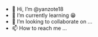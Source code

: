 - 👋 Hi, I’m @yanzote18
- 🌱 I’m currently learning 😁
- 💞️ I’m looking to collaborate on ...
- 📫 How to reach me ...

<!---
yanzote18/yanzote18 is a ✨ special ✨ repository because its `README.md` (this file) appears on your GitHub profile.
You can click the Preview link to take a look at your changes.
--->

